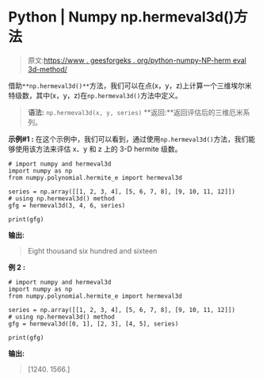 # Python | Numpy np.hermeval3d()方法

> 原文:[https://www . geesforgeks . org/python-numpy-NP-herm eval 3d-method/](https://www.geeksforgeeks.org/python-numpy-np-hermeval3d-method/)

借助`**np.hermeval3d()**`方法，我们可以在点(x，y，z)上计算一个三维埃尔米特级数，其中(x，y，z)在`np.hermeval3d()`方法中定义。

> **语法:** `np.hermeval3d(x, y, series)`
> **返回:**返回评估后的三维厄米系列。

**示例#1 :**
在这个示例中，我们可以看到，通过使用`np.hermeval3d()`方法，我们能够使用该方法来评估 x、y 和 z 上的 3-D hermite 级数。

```
# import numpy and hermeval3d
import numpy as np
from numpy.polynomial.hermite_e import hermeval3d

series = np.array([[1, 2, 3, 4], [5, 6, 7, 8], [9, 10, 11, 12]])
# using np.hermeval3d() method
gfg = hermeval3d(3, 4, 6, series)

print(gfg)
```

**输出:**

> Eight thousand six hundred and sixteen

**例 2 :**

```
# import numpy and hermeval3d
import numpy as np
from numpy.polynomial.hermite_e import hermeval3d

series = np.array([[1, 2, 3, 4], [5, 6, 7, 8], [9, 10, 11, 12]])
# using np.hermeval3d() method
gfg = hermeval3d([0, 1], [2, 3], [4, 5], series)

print(gfg)
```

**输出:**

> [1240\. 1566.]
